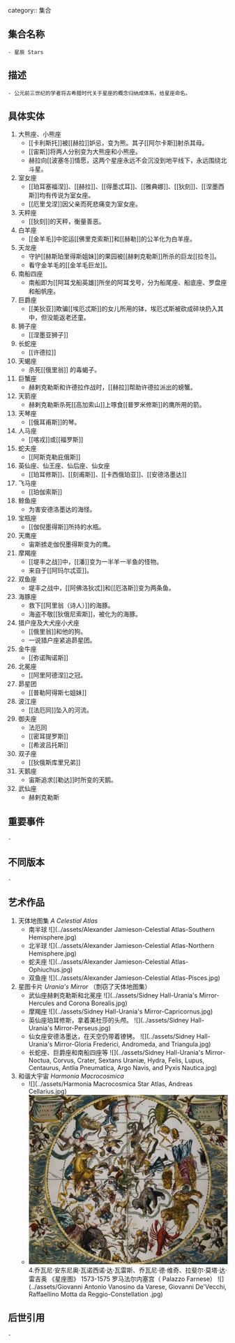 category:: 集合
## 集合名称
	- 星辰 Stars
## 描述
	- 公元前三世纪的学者将古希腊时代关于星座的概念归纳成体系，给星座命名。
## 具体实体
1. 大熊座、小熊座
   - [[卡利斯托]]被[[赫拉]]妒忌，变为熊。其子[[阿尔卡斯]]射杀其母。
   - [[宙斯]]将两人分别变为大熊座和小熊座。
   - 赫拉向[[波塞冬]]情愿，这两个星座永远不会沉没到地平线下，永远围绕北斗星。
2. 室女座
   - [[珀耳塞福涅]]、[[赫拉]]、[[得墨忒耳]]、[[雅典娜]]、[[狄刻]]、[[涅墨西斯]]均有传说为室女座。
   - [[厄里戈涅]]因父亲而死悲痛变为室女座。
3. 天秤座
   - [[狄刻]]的天秤，衡量善恶。
4. 白羊座
   - [[金羊毛]]中驼运[[佛里克索斯]]和[[赫勒]]的公羊化为白羊座。
5. 天龙座
    - 守护[[赫斯珀里得斯姐妹]]的果园被[[赫剌克勒斯]]所杀的巨龙[[拉冬]]。
    - 看守金羊毛的[[金羊毛巨龙]]。
6. 南船四座
    - 南船即为[[阿耳戈船英雄]]所坐的阿耳戈号，分为船尾座、船底座、罗盘座和船帆座。
7. 巨爵座
    - [[美狄亚]]欺骗[[埃厄忒斯]]的女儿所用的钵，埃厄忒斯被砍成碎块扔入其中，但没能返老还童。
8. 狮子座
    - [[涅墨亚狮子]]
9. 长蛇座
    - [[许德拉]]
10. 天蝎座
    - 杀死[[俄里翁]] 的毒蝎子。
11. 巨蟹座
    - 赫剌克勒斯和许德拉作战时，[[赫拉]]帮助许德拉派出的螃蟹。
12. 天箭座
    - 赫剌克勒斯杀死[[高加索山]]上啄食[[普罗米修斯]]的鹰所用的箭。
14. 天琴座
    - [[俄耳甫斯]]的琴。
15. 人马座
    - [[喀戎]]或[[福罗斯]]
16. 蛇夫座
    - [[阿斯克勒庇俄斯]]
17. 英仙座、仙王座、仙后座、仙女座
    - [[珀耳修斯]]、[[刻甫斯]]、[[卡西俄珀亚]]、[[安德洛墨达]]
18. 飞马座
    - [[珀伽索斯]]
19. 鲸鱼座
    - 为害安德洛墨达的海怪。
20. 宝瓶座
    - [[伽倪墨得斯]]所持的水瓶。
21. 天鹰座
    - 宙斯掳走伽倪墨得斯变为的鹰。
22. 摩羯座
    - [[堤丰之战]]中，[[潘]]变为一半羊一半鱼的怪物。
    - 来自于[[阿玛尔忒亚]]。
23. 双鱼座
    - 堤丰之战中，[[阿佛洛狄忒]]和[[厄洛斯]]变为两条鱼。
24. 海豚座
    - 救下[[阿里翁（诗人）]]的海豚。
    - 海盗不敬[[狄俄尼索斯]]，被化为的海豚。
25. 猎户座及大犬座小犬座
    - [[俄里翁]]和他的狗。
    - 一说猎户座紧追昴星团。
26. 金牛座
    - [[弥诺陶诺斯]]
27. 北冕座
    - [[阿里阿德涅]]之冠。
28. 昴星团
    - [[普勒阿得斯七姐妹]]
29. 波江座
    - [[法厄同]]坠入的河流。
30. 御夫座
    - 法厄同
    - [[密耳提罗斯]]
    - [[希波吕托斯]]
31. 双子座
    - [[狄俄斯库里兄弟]]
32. 天鹅座
    - 宙斯追求[[勒达]]时所变的天鹅。
33. 武仙座
    - 赫剌克勒斯
## 重要事件
	-
## 不同版本
	-
## 艺术作品
1. 天体地图集 _A Celestial Atlas_
   - 南半球
    ![](../assets/Alexander Jamieson-Celestial Atlas-Southern Hemisphere.jpg)
   - 北半球
    ![](../assets/Alexander Jamieson-Celestial Atlas-Northern Hemisphere.jpg)
   - 蛇夫座
    ![](../assets/Alexander Jamieson-Celestial Atlas-Ophiuchus.jpg)
   - 双鱼座
    ![](../assets/Alexander Jamieson-Celestial Atlas-Pisces.jpg)
2. 星图卡片 _Urania's Mirror_ （剽窃了天体地图集）
   - 武仙座赫剌克勒斯和北冕座
    ![](../assets/Sidney Hall-Urania's Mirror-Hercules and Corona Borealis.jpg)
   - 摩羯座
    ![](../assets/Sidney Hall-Urania's Mirror-Capricornus.jpg)
   - 英仙座珀耳修斯，拿着美杜莎的头颅。
    ![](../assets/Sidney Hall-Urania's Mirror-Perseus.jpg)
   - 仙女座安德洛墨达，在天空仍带着镣铐。
    ![](../assets/Sidney Hall-Urania's Mirror-Gloria Frederici, Andromeda, and Triangula.jpg)
   - 长蛇座、巨爵座和南船四座等
    ![](../assets/Sidney Hall-Urania's Mirror-Noctua, Corvus, Crater, Sextans Uraniæ, Hydra, Felis, Lupus, Centaurus, Antlia Pneumatica, Argo Navis, and Pyxis Nautica.jpg)
 3. 和谐大宇宙 _Harmonia Macrocosmica_
    - ![](../assets/Harmonia Macrocosmica Star Atlas, Andreas Cellarius.jpg)
    - ![](../assets/Atlas_Coelestis_seu_Harmonia_Macrocosmica_(Celestial_Atlas).jpg)
 4.乔瓦尼·安东尼奥·瓦诺西诺·达·瓦雷斯、乔瓦尼·德·维奇、拉斐尔·莫塔·达·雷吉奥 《星座图》 1573-1575 罗马法尔内塞宫（  Palazzo Farnese）
  ![](../assets/Giovanni Antonio Vanosino da Varese, Giovanni De'Vecchi, Raffaellino Motta da Reggio-Constellation .jpg)
## 后世引用
	-
